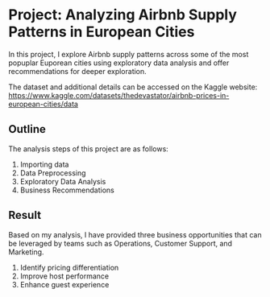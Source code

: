 # Project: Analyzing Airbnb Supply Patterns in European Cities
In this project, I explore Airbnb supply patterns across some of the most popuplar Euporean cities using exploratory data analysis and offer recommendations for deeper exploration.

The dataset and additional details can be accessed on the Kaggle website: https://www.kaggle.com/datasets/thedevastator/airbnb-prices-in-european-cities/data

## Outline
The analysis steps of this project are as follows:
1. Importing data
2. Data Preprocessing
3. Exploratory Data Analysis
4. Business Recommendations

## Result
Based on my analysis, I have provided three business opportunities that can be leveraged by teams such as Operations, Customer Support, and Marketing.
1. Identify pricing differentiation
2. Improve host performance
3. Enhance guest experience
